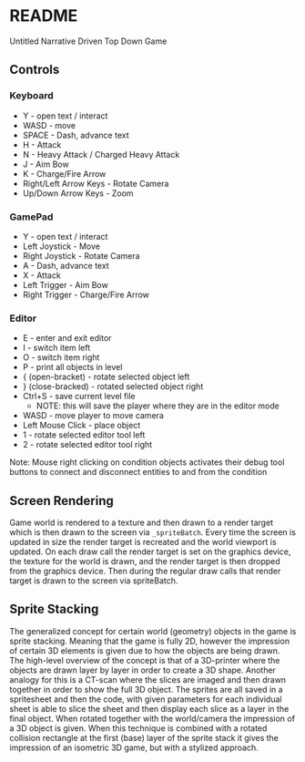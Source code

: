 # README

Untitled Narrative Driven Top Down Game

## Controls
### Keyboard
- Y - open text / interact
- WASD - move
- SPACE - Dash, advance text
- H - Attack
- N - Heavy Attack / Charged Heavy Attack
- J - Aim Bow
- K - Charge/Fire Arrow
- Right/Left Arrow Keys - Rotate Camera
- Up/Down Arrow Keys - Zoom

### GamePad
- Y - open text / interact
- Left Joystick - Move
- Right Joystick - Rotate Camera
- A - Dash, advance text
- X - Attack
- Left Trigger - Aim Bow
- Right Trigger - Charge/Fire Arrow

### Editor
- E - enter and exit editor
- I - switch item left
- O - switch item right
- P - print all objects in level
- { (open-bracket) - rotate selected object left
- } (close-bracked) - rotated selected object right
- Ctrl+S - save current level file
    - NOTE: this will save the player where they are in the editor mode
- WASD - move player to move camera
- Left Mouse Click - place object
- 1 - rotate selected editor tool left
- 2 - rotate selected editor tool right

Note: Mouse right clicking on condition objects activates their debug tool buttons to connect and disconnect entities to and from the condition

## Screen Rendering
Game world is rendered to a texture and then drawn to a render target which is then drawn to the screen via `_spriteBatch`. Every time the screen is updated in size the render target is recreated and the world viewport is updated. On each draw call the render target is set on the graphics device, the texture for the world is drawn, and the render target is then dropped from the graphics device. Then during the regular draw calls that render target is drawn to the screen via spriteBatch.

## Sprite Stacking
The generalized concept for certain world (geometry) objects in the game is sprite stacking. Meaning that the game is fully 2D, however the impression of certain 3D elements is given due to how the objects are being drawn. The high-level overview of the concept is that of a 3D-printer where the objects are drawn layer by layer in order to create a 3D shape. Another analogy for this is a CT-scan where the slices are imaged and then drawn together in order to show the full 3D object. The sprites are all saved in a spritesheet and then the code, with given parameters for each individual sheet is able to slice the sheet and then display each slice as a layer in the final object. When rotated together with the world/camera the impression of a 3D object is given. When this technique is combined with a rotated collision rectangle at the first (base) layer of the sprite stack it gives the impression of an isometric 3D game, but with a stylized approach.